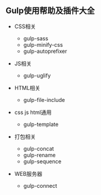 
## Gulp使用帮助及插件大全

* CSS相关
	* gulp-sass
	* gulp-minify-css
	* gulp-autoprefixer

* JS相关
	* gulp-uglify

* HTML相关
	* gulp-file-include

* css js html通用
	* gulp-template


* 打包相关
	* gulp-concat
	* gulp-rename
	* gulp-sequence

* WEB服务器
	* gulp-connect